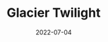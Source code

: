 ---
title: Glacier Twilight
description: After Sunset in Glacier National Park
location: Glacier National Park
date: 2022-07-04
alt: After Sunset in Glacier National Park
original:
  { src: https://imgur.com/gnCdTtj }
compressed:
  {
    src: https://imgur.com/gnCdTtj,
  }
---